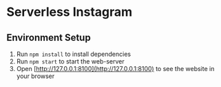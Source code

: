# Serverless Instagram

## Environment Setup

1. Run `npm install` to install dependencies
2. Run `npm start` to start the web-server
3. Open [http://127.0.0.1:8100](http://127.0.0.1:8100) to see the website in your browser

